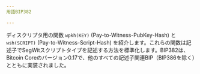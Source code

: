 ```yaml
---
用語BIP382

---
```

ディスクリプタ用の関数 `wpkh(KEY)` (Pay-to-Witness-PubKey-Hash) と `wsh(SCRIPT)` (Pay-to-Witness-Script-Hash) を紹介します。これらの関数は記述子でSegWitスクリプトタイプを記述する方法を標準化します。BIP382は、Bitcoin Coreのバージョン0.17で、他のすべての記述子関連BIP（BIP386を除く）とともに実装されました。